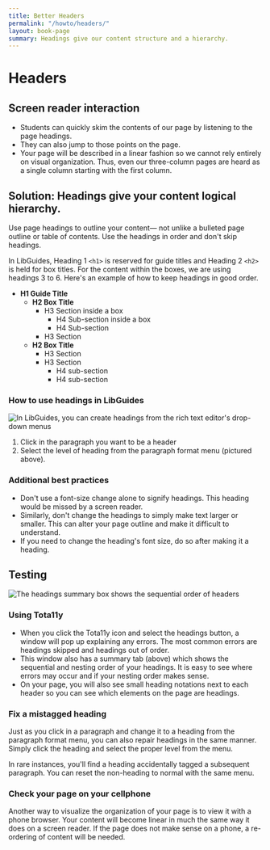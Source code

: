 ```yaml
---
title: Better Headers
permalink: "/howto/headers/"
layout: book-page
summary: Headings give our content structure and a hierarchy.
---
```


# Headers

## Screen reader interaction

* Students can quickly skim the contents of our page by listening to the page headings.
* They can also jump to those points on the page.
* Your page will be described in a linear fashion so we cannot rely entirely on visual organization. Thus, even our three-column pages are heard as a single column starting with the first column.

## Solution: Headings give your content logical hierarchy.

Use page headings to outline your content— not unlike a bulleted page outline or table of contents. Use the headings in order and don't skip headings.

In LibGuides, Heading 1 `<h1>` is reserved for guide titles and Heading 2 `<h2>` is held for box titles. For the content within the boxes, we are using headings 3 to 6. Here's an example of how to keep headings in good order.

* **H1 Guide Title**
  * **H2 Box Title**
    * H3 Section inside a box
      * H4 Sub-section inside a box
      * H4 Sub-section
    * H3 Section
  * **H2 Box Title**
    * H3 Section
    * H3 Section
      * H4 sub-section
      * H4 sub-section

### How to use headings in LibGuides

![In LibGuides, you can create headings from the rich text editor&apos;s drop-down menus](../.gitbook/assets/screen-shot-2019-03-18-at-10.54.14-am.png)

1. Click in the paragraph you want to be a header
2. Select the level of heading from the paragraph format menu \(pictured above\).

### Additional best practices

* Don't use a font-size change alone to signify headings. This heading would be missed by a screen reader.
* Similarly, don't change the headings to simply make text larger or smaller. This can alter your page outline and make it difficult to understand.
* If you need to change the heading's font size, do so after making it a heading.

## Testing

![The headings summary box shows the sequential order of headers](../.gitbook/assets/screen-shot-2019-03-21-at-2.25.59-pm.png)

### Using Tota11y

* When you click the Tota11y icon and select the headings button, a window will pop up explaining any errors. The most common errors are headings skipped and headings out of order.
* This window also has a summary tab \(above\) which shows the sequential and nesting order of your headings. It is easy to see where errors may occur and if your nesting order makes sense.
* On your page, you will also see small heading notations next to each header so you can see which elements on the page are headings.

### Fix a mistagged heading

Just as you click in a paragraph and change it to a heading from the paragraph format menu, you can also repair headings in the same manner. Simply click the heading and select the proper level from the menu.

In rare instances, you'll find a heading accidentally tagged a subsequent paragraph. You can reset the non-heading to normal with the same menu.

### **Check your page on your cellphone**

Another way to visualize the organization of your page is to view it with a phone browser. Your content will become linear in much the same way it does on a screen reader. If the page does not make sense on a phone, a re-ordering of content will be needed.
